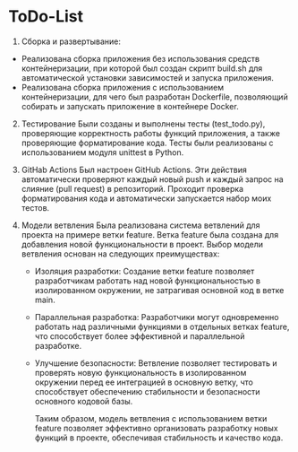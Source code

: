 # ToDo-List

1. Сборка и развертывание:
- Реализована сборка приложения без использования средств контейнеризации, при которой был создан скрипт build.sh для автоматической установки зависимостей и запуска приложения.
- Реализована сборка приложения с использованием контейнеризации, для чего был разработан Dockerfile, позволяющий собирать и запускать приложение в контейнере Docker.

2. Тестирование
   Были созданы и выполнены тесты (test_todo.py), проверяющие корректность работы функций приложения, а также проверяющие форматирование кода. Тесты были реализованы с использованием модуля unittest в Python.
   
3. GitHab Actions
   Был настроен GitHub Actions. Эти действия автоматически проверяют каждый новый push и каждый запрос на слияние (pull request) в репозиторий.
   Проходит проверка форматирования кода и автоматически запускается набор моих тестов.

4. Модели ветвления
    Была реализована система ветвлений для проекта на примере ветки feature. Ветка feature была создана для добавления новой функциональности в проект.
    Выбор модели ветвления основан на следующих преимуществах:
   - Изоляция разработки: Создание ветки feature позволяет разработчикам работать над новой функциональностью в изолированном окружении, не затрагивая основной код в ветке main.
   - Параллельная разработка: Разработчики могут одновременно работать над различными функциями в отдельных ветках feature, что способствует более эффективной и параллельной разработке.
   - Улучшение безопасности: Ветвление позволяет тестировать и проверять новую функциональность в изолированном окружении перед ее интеграцией в основную ветку, что способствует обеспечению стабильности и безопасности основного кодовой базы.
     
     Таким образом, модель ветвления с использованием ветки feature позволяет эффективно организовать разработку новых функций в проекте, обеспечивая стабильность и качество кода.








   
